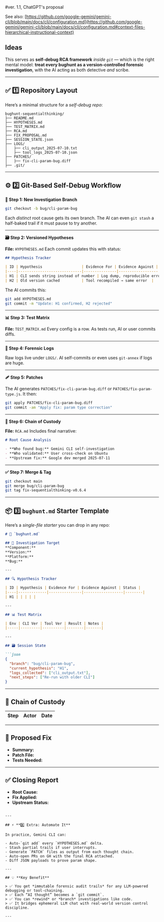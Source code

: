 #ver. 1.1, ChatGPT's proposal

See also: [https://github.com/google-gemini/gemini-cli/blob/main/docs/cli/configuration.md](https://github.com/google-gemini/gemini-cli/blob/main/docs/cli/configuration.md#context-files-hierarchical-instructional-context)

## Ideas
This serves as **self-debug RCA framework** *inside `git`* — which is the right mental model: **treat every bughunt as a version-controlled forensic investigation**, with the AI acting as both detective *and* scribe.


---

## ✅ **1️⃣ Repository Layout**

Here’s a minimal structure for a *self-debug repo*:

```
bughunt-sequentialthinking/
├── README.md
├── HYPOTHESES.md
├── TEST_MATRIX.md
├── RCA.md
├── FIX_PROPOSAL.md
├── SESSION_STATE.json
├── LOGS/
│   ├── cli_output_2025-07-10.txt
│   ├── tool_logs_2025-07-10.json
├── PATCHES/
│   ├── fix-cli-param-bug.diff
├── .git/
```

---

## ⚙️ **2️⃣ Git-Based Self-Debug Workflow**

**🔁 Step 1: New Investigation Branch**

```bash
git checkout -b bug/cli-param-bug
```

Each *distinct* root cause gets its own branch. The AI can even `git stash` a half-baked trail if it must pause to try another.

---

**🗃️ Step 2: Versioned Hypotheses**

**File:** `HYPOTHESES.md`
Each commit updates this with status:

```markdown
## Hypothesis Tracker

| ID | Hypothesis                  | Evidence For | Evidence Against | Status   |
|----|-----------------------------|---------------|------------------|----------|
| H1 | CLI sends string instead of number | Log dump, reproducible error | None yet | Confirmed |
| H2 | Old version cached          | Tool recompiled → same error  |           | Rejected  |
```

The AI commits this:

```bash
git add HYPOTHESES.md
git commit -m "Update: H1 confirmed, H2 rejected"
```

---

**📊 Step 3: Test Matrix**

**File:** `TEST_MATRIX.md`
Every config is a row. As tests run, AI or user commits diffs.

---

**📌 Step 4: Forensic Logs**

Raw logs live under `LOGS/`. AI self-commits or even uses `git-annex` if logs are huge.

---

**🩹 Step 5: Patches**

The AI generates `PATCHES/fix-cli-param-bug.diff` or `PATCHES/fix-param-type.js`.
It then:

```bash
git apply PATCHES/fix-cli-param-bug.diff
git commit -am "Apply fix: param type correction"
```

---

**📢 Step 6: Chain of Custody**

**File:** `RCA.md`
Includes final narrative:

```markdown
# Root Cause Analysis

- **Who found bug:** Gemini CLI self-investigation
- **Who validated:** User cross-check on Ubuntu
- **Upstream fix:** Google dev merged 2025-07-11
```

---

**✅ Step 7: Merge & Tag**

```bash
git checkout main
git merge bug/cli-param-bug
git tag fix-sequentialthinking-v0.6.4
```

---

## 📦 **3️⃣ `bughunt.md` Starter Template**

Here’s a *single-file starter* you can drop in any repo:

````markdown
# 🐞 `bughunt.md`

## 🎯 Investigation Target
**Component:**  
**Version:**  
**Platform:**  
**Bug:**  

---

## 🔍 Hypothesis Tracker

| ID | Hypothesis | Evidence For | Evidence Against | Status |
|----|-------------|---------------|------------------|--------|
| H1 | | | | |

---

## 📊 Test Matrix

| Env | CLI Ver | Tool Ver | Result | Notes |
|-----|---------|----------|--------|-------|

---

## 🗃️ Session State

```json
{
  "branch": "bug/cli-param-bug",
  "current_hypothesis": "H1",
  "logs_collected": ["cli_output.txt"],
  "next_steps": ["Re-run with older CLI"]
}
````

---

## 🔑 Chain of Custody

| Step | Actor | Date |
| ---- | ----- | ---- |

---

## 🔧 Proposed Fix

* **Summary:**
* **Patch File:**
* **Tests Needed:**

---

## ✅ Closing Report

* **Root Cause:**
* **Fix Applied:**
* **Upstream Status:**

```

---

## ⚡️ **4️⃣ Extra: Automate It**

In practice, Gemini CLI can:

- Auto-`git add` every `HYPOTHESES.md` delta.
- Stash partial trails if user interrupts.
- Generate `PATCH` files as output from each thought chain.
- Auto-open PRs on GH with the final RCA attached.
- Diff JSON payloads to prove param shape.

---

## 💡 **Key Benefit**

> ✅ You get *immutable forensic audit trails* for any LLM-powered debugging or tool-chaining.  
> ✅ Each “AI thought” becomes a `git commit`.  
> ✅ You can *rewind* or *branch* investigations like code.  
> ✅ It bridges ephemeral LLM chat with real-world version control discipline.

---

